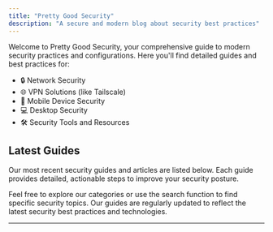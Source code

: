 ```yaml
---
title: "Pretty Good Security"
description: "A secure and modern blog about security best practices"
---
```


Welcome to Pretty Good Security, your comprehensive guide to modern security practices and configurations. Here you'll find detailed guides and best practices for:

- 🔒 Network Security
- 🌐 VPN Solutions (like Tailscale)
- 📱 Mobile Device Security
- 💻 Desktop Security
- 🛠️ Security Tools and Resources

## Latest Guides

Our most recent security guides and articles are listed below. Each guide provides detailed, actionable steps to improve your security posture.

Feel free to explore our categories or use the search function to find specific security topics. Our guides are regularly updated to reflect the latest security best practices and technologies.

---

